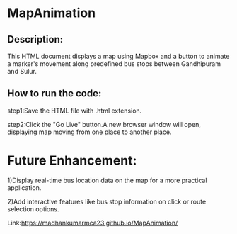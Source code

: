 # MapAnimation

## Description:

This HTML document displays a map using Mapbox and a button to animate a marker's movement along predefined bus stops between Gandhipuram and Sulur.

## How to run the code:

step1:Save the HTML file with .html extension.

step2:Click the "Go Live" button.A new browser window will open, displaying map moving from one place to another place.

# Future Enhancement:

1)Display real-time bus location data on the map for a more practical application.

2)Add interactive features like bus stop information on click or route selection options.

Link:https://madhankumarmca23.github.io/MapAnimation/

